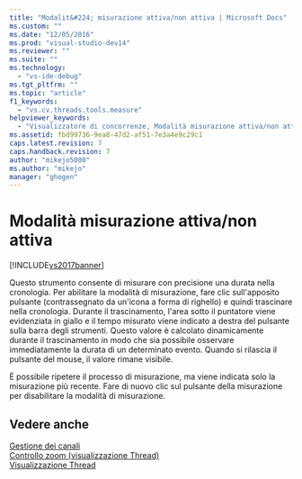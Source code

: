 ```yaml
---
title: "Modalit&#224; misurazione attiva/non attiva | Microsoft Docs"
ms.custom: ""
ms.date: "12/05/2016"
ms.prod: "visual-studio-dev14"
ms.reviewer: ""
ms.suite: ""
ms.technology: 
  - "vs-ide-debug"
ms.tgt_pltfrm: ""
ms.topic: "article"
f1_keywords: 
  - "vs.cv.threads.tools.measure"
helpviewer_keywords: 
  - "Visualizzatore di concorrenze, Modalità misurazione attiva/non attiva"
ms.assetid: fbd99736-9ea8-47d2-af51-7e3a4e9c29c1
caps.latest.revision: 7
caps.handback.revision: 7
author: "mikejo5000"
ms.author: "mikejo"
manager: "ghogen"
---
```

# Modalit&#224; misurazione attiva/non attiva
[!INCLUDE[vs2017banner](../code-quality/includes/vs2017banner.md)]

Questo strumento consente di misurare con precisione una durata nella cronologia.  Per abilitare la modalità di misurazione, fare clic sull'apposito pulsante \(contrassegnato da un'icona a forma di righello\) e quindi trascinare nella cronologia.  Durante il trascinamento, l'area sotto il puntatore viene evidenziata in giallo e il tempo misurato viene indicato a destra del pulsante sulla barra degli strumenti.  Questo valore è calcolato dinamicamente durante il trascinamento in modo che sia possibile osservare immediatamente la durata di un determinato evento.  Quando si rilascia il pulsante del mouse, il valore rimane visibile.  
  
 È possibile ripetere il processo di misurazione, ma viene indicata solo la misurazione più recente.  Fare di nuovo clic sul pulsante della misurazione per disabilitare la modalità di misurazione.  
  
## Vedere anche  
 [Gestione dei canali](../profiling/manage-channels.md)   
 [Controllo zoom \(visualizzazione Thread\)](../profiling/zoom-control-threads-view.md)   
 [Visualizzazione Thread](../profiling/threads-view-parallel-performance.md)